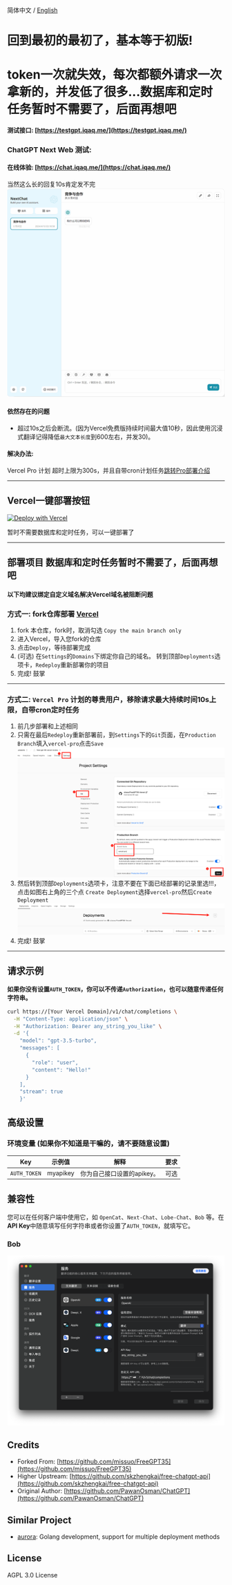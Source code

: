 简体中文 / [English](./README_en.md)
# 回到最初的最初了，基本等于初版! 
# token一次就失效，每次都额外请求一次拿新的，并发低了很多...数据库和定时任务暂时不需要了，后面再想吧
#### 测试接口: [https://testgpt.iqaq.me/](https://testgpt.iqaq.me/)
### ChatGPT Next Web 测试: 
#### 在线体验: [https://chat.iqaq.me/](https://chat.iqaq.me/)
当然这么长的回复10s肯定发不完
![Stream](./img/Stream.gif)
#### 依然存在的问题
- 超过10s之后会断流。(因为Vercel免费版持续时间最大值10秒，因此使用沉浸式翻译记得降低`最大文本长度`到600左右，并发30)。
#### 解决办法:
Vercel Pro 计划 超时上限为300s，并且自带cron计划任务[跳转Pro部署介绍](#3-vercel-pro-计划的尊贵用户移除请求最大持续时间10s上限)


---------------------
## Vercel一键部署按钮 
[![Deploy with Vercel](https://vercel.com/button)](https://vercel.com/new/clone?repository-url=https%3A%2F%2Fgithub.com%2Fcliouo%2FFreeGPT35-Vercel&skippable-integrations=1)

暂时不需要数据库和定时任务，可以一键部署了

--------------------

## 部署项目 数据库和定时任务暂时不需要了，后面再想吧
#### 以下均建议绑定自定义域名解决Vercel域名被阻断问题
### 方式一: fork仓库部署 [Vercel](https://vercel.com/) 
1. fork 本仓库，fork时，取消勾选 `Copy the main branch only`
2. 进入Vercel，导入您fork的仓库
3. 点击`Deploy`，等待部署完成
4. (可选) 在`Settings`的`Domains`下绑定你自己的域名。
转到顶部`Deployments`选项卡，`Redeploy`重新部署你的项目
5.  完成! 鼓掌

--------------------

### 方式二: `Vercel Pro` 计划的尊贵用户，移除请求最大持续时间10s上限，自带cron定时任务
1. 前几步部署和上述相同
2. 只需在最后`Redeploy`重新部署前，到`Settings`下的`Git`页面，在`Production Branch`填入`vercel-pro`点击`Save`
![guide](./img/guide.png)
3. 然后转到顶部`Deployments`选项卡，注意不要在下面已经部署的记录里选!!!，点击如图右上角的三个点 `Create Deployment`选择`vercel-pro`然后`Create Deployment`
![deploy](./img/6deploy.png)
4. 完成! 鼓掌

--------------------

## 请求示例

**如果你没有设置`AUTH_TOKEN`，你可以不传递`Authorization`，也可以随意传递任何字符串。**

```bash
curl https://[Your Vercel Domain]/v1/chat/completions \
  -H "Content-Type: application/json" \
  -H "Authorization: Bearer any_string_you_like" \
  -d '{
    "model": "gpt-3.5-turbo",
    "messages": [
      {
        "role": "user",
        "content": "Hello!"
      }
    ],
    "stream": true
    }'
```
## 高级设置
### 环境变量 (如果你不知道是干嘛的，请不要随意设置)

| Key                       | 示例值                         | 解释                                          | 要求  |
|---------------------------|-------------------------------|-----------------------------------------------|-------|
| `AUTH_TOKEN`              | myapikey                     | 你为自己接口设置的apikey。                      | 可选  |


## 兼容性

您可以在任何客户端中使用它，如 `OpenCat`、`Next-Chat`、`Lobe-Chat`、`Bob` 等。在**API Key**中随意填写任何字符串或者你设置了`AUTH_TOKEN`，就填写它。

### Bob
![Bob](./img/bob.png)

## Credits
- Forked From: [https://github.com/missuo/FreeGPT35](https://github.com/missuo/FreeGPT35)
- Higher Upstream: [https://github.com/skzhengkai/free-chatgpt-api](https://github.com/skzhengkai/free-chatgpt-api)
- Original Author: [https://github.com/PawanOsman/ChatGPT](https://github.com/PawanOsman/ChatGPT)
## Similar Project

- [aurora](https://github.com/aurora-develop/aurora): Golang development, support for multiple deployment methods
## License
AGPL 3.0 License
